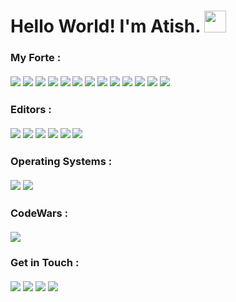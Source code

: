 # Hello World! I'm Atish. <img src="https://media.giphy.com/media/hvRJCLFzcasrR4ia7z/giphy.gif" width="35rem">

### My Forte :<br><br><img src="https://img.shields.io/badge/-Java-5382a1?logo=java&style=for-the-badge&logoColor=orange"> <img src="https://img.shields.io/badge/-Flutter-45d1fd?logo=flutter&style=for-the-badge&logoColor=black"> <img src="https://img.shields.io/badge/-Dart-02539a?logo=dart&style=for-the-badge"> <img src="https://img.shields.io/badge/-HTML-E34F26?logo=html5&style=for-the-badge&logoColor=white"> <img src="https://img.shields.io/badge/-CSS-1572B6?logo=css3&style=for-the-badge"> <img src="https://img.shields.io/badge/-Bootstrap-7952B3?logo=bootstrap&style=for-the-badge&logoColor=white"> <img src="https://img.shields.io/badge/-JavaScript-F7DF1E?logo=javascript&style=for-the-badge&logoColor=black"> <img src="https://img.shields.io/badge/-C%2FC++-00599C?logo=c%2B%2B&style=for-the-badge"> <img src="https://img.shields.io/badge/-Android-007744?logo=android&style=for-the-badge&logoColor=white"> <img src="https://img.shields.io/badge/-MySQL-4479A1?logo=mysql&style=for-the-badge&logoColor=white"> <img src="https://img.shields.io/badge/-Python-ffcf3c?logo=python&style=for-the-badge&logoColor=navyblue"> <img src="https://img.shields.io/badge/-Shell%20Script-black?logo=powershell&style=for-the-badge&logoColor=green"> <img src="https://img.shields.io/badge/-Git-F05032?logo=git&style=for-the-badge&logoColor=white">

### Editors :<br><br><img src="https://img.shields.io/badge/-Android%20Studio-00A82D?logo=android%20studio&style=for-the-badge&logoColor=white"> <img src="https://img.shields.io/badge/-IntelliJ%20IDEA-black?logo=intellij%20idea&style=for-the-badge&logoColor=white"> <img src="https://img.shields.io/badge/-Atom-66595C?logo=atom&style=for-the-badge&logoColor=white"> <img src="https://img.shields.io/badge/-VS%20Code-007ACC?logo=visual%20studio%20code&style=for-the-badge&logoColor=white"> <img src="https://img.shields.io/badge/-Notepad++-90E59A?logo=notepad%2B%2B&style=for-the-badge&logoColor=black"> <img src="https://img.shields.io/badge/-PyCharm-black?logo=pycharm&style=for-the-badge&logoColor=white">

### Operating Systems :<br><br><img src="https://img.shields.io/badge/-Windows%2010-00adef?logo=windows&style=for-the-badge"> <img src="https://img.shields.io/badge/-Ubuntu%202004%20LTS-dd4814?logo=ubuntu&style=for-the-badge&logoColor=white">

### CodeWars :<br><br><img src="https://www.codewars.com/users/AtishGhosh/badges/large">

### Get in Touch :<br><br><a href="https://www.linkedin.com/in/atish-ghosh-a6b71317a/"><img src="https://img.shields.io/badge/-LinkedIn-0e76a8?logo=linkedin&style=for-the-badge"></a> <a href="https://twitter.com/atishghosh30"><img src="https://img.shields.io/badge/-Twitter-00acee?logo=twitter&style=for-the-badge&logoColor=white"></a> <a href="https://www.instagram.com/ultratish/"><img src="https://img.shields.io/badge/-Instagram-E4405F?logo=instagram&style=for-the-badge&logoColor=white"></a> <a href="mailto:atishghosh30@gmail.com"><img src="https://img.shields.io/badge/-GMail-EA4335?logo=gmail&style=for-the-badge&logoColor=white"></a>
